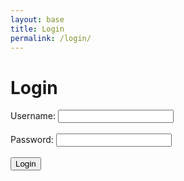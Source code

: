 ```yaml
---
layout: base
title: Login
permalink: /login/
---
```

<!-- Your login form HTML -->
<html>
<head>
    <title>Login</title>
</head>
<body>
    <h1>Login</h1>
    <form id="loginForm">
        <label for="uid">Username:</label>
        <input type="text" id="uid" name="uid" required><br><br>        
        <label for="password">Password:</label>
        <input type="password" id="password" name="password" required><br><br>       
        <input type="submit" value="Login">
    </form>
    <div id="userDisplayName"></div>
    <script>
        document.getElementById('loginForm').addEventListener('submit', function(event) {
            event.preventDefault();
            const uid = document.getElementById('uid').value;
            const password = document.getElementById('password').value;
            const loginData = {
                uid: uid,
                password: password
            };
            fetch('http://127.0.0.1:8240/api/users/login', {
                method: 'POST',
                headers: {
                    'Content-Type': 'application/json'
                },
                body: JSON.stringify(loginData)
            })
            .then(response => {
                if (response.ok) {
                    return response.json(); // Parse response JSON
                } else {
                    console.error('Login failed');
                    throw new Error('Login failed');
                }
            })
            .then(data => {
                // Assuming the backend sends the user object with a 'name' property
                const loggedInUserName = data.user.name; // Extract the user's name
                // Storing user's name in local storage
                localStorage.setItem('loggedInUserName', loggedInUserName);
                // Displaying the user's name in the UI
                document.getElementById('userDisplayName').textContent = `Welcome, ${loggedInUserName}!`;
                // Redirect to the desired page upon successful login
                window.location.href = '/frontTri2/';
            })
            .catch(error => {
                console.error('Error:', error);
            });
        });
    </script>
</body>
</html>

